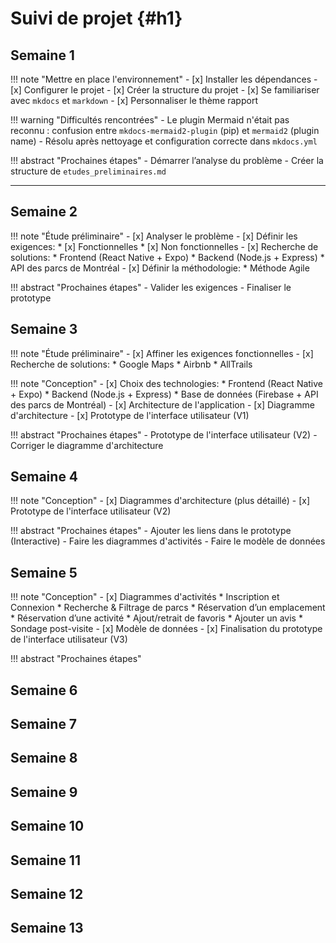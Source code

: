 # Suivi de projet {#h1}

## Semaine 1

!!! note "Mettre en place l'environnement"
    - [x] Installer les dépendances
    - [x] Configurer le projet
    - [x] Créer la structure du projet
    - [x] Se familiariser avec `mkdocs` et `markdown`
    - [x] Personnaliser le thème rapport

!!! warning "Difficultés rencontrées"
    - Le plugin Mermaid n'était pas reconnu : confusion entre `mkdocs-mermaid2-plugin` (pip) et `mermaid2` (plugin name)
        - Résolu après nettoyage et configuration correcte dans `mkdocs.yml`

!!! abstract "Prochaines étapes"
    - Démarrer l’analyse du problème
    - Créer la structure de `etudes_preliminaires.md`

---

## Semaine 2

!!! note "Étude préliminaire"
    - [x] Analyser le problème
    - [x] Définir les exigences: 
        * [x] Fonctionnelles 
        * [x] Non fonctionnelles
    - [x] Recherche de solutions:
        * Frontend (React Native + Expo)
        * Backend (Node.js + Express)
        * API des parcs de Montréal
    - [x] Définir la méthodologie:
        * Méthode Agile

!!! abstract "Prochaines étapes"
    - Valider les exigences
    - Finaliser le prototype

## Semaine 3

!!! note "Étude préliminaire"
    - [x] Affiner les exigences fonctionnelles
    - [x] Recherche de solutions:
        * Google Maps
        * Airbnb
        * AllTrails

!!! note "Conception"
    - [x] Choix des technologies:
        * Frontend (React Native + Expo)
        * Backend (Node.js + Express)
        * Base de données (Firebase + API des parcs de Montréal)
    - [x] Architecture de l'application
    - [x] Diagramme d'architecture
    - [x] Prototype de l'interface utilisateur (V1)

!!! abstract "Prochaines étapes"
    - Prototype de l'interface utilisateur (V2)
    - Corriger le diagramme d'architecture

## Semaine 4

!!! note "Conception"
    - [x] Diagrammes d'architecture (plus détaillé)
    - [x] Prototype de l'interface utilisateur (V2)

!!! abstract "Prochaines étapes"
    - Ajouter les liens dans le prototype (Interactive)
    - Faire les diagrammes d'activités
    - Faire le modèle de données

## Semaine 5

!!! note "Conception"
    - [x] Diagrammes d'activités
        * Inscription et Connexion
        * Recherche & Filtrage de parcs
        * Réservation d’un emplacement
        * Réservation d’une activité
        * Ajout/retrait de favoris
        * Ajouter un avis
        * Sondage post-visite
    - [x] Modèle de données
    - [x] Finalisation du prototype de l'interface utilisateur (V3)

!!! abstract "Prochaines étapes"
    

## Semaine 6

## Semaine 7

## Semaine 8

## Semaine 9

## Semaine 10

## Semaine 11

## Semaine 12

## Semaine 13
